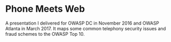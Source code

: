 # Phone Meets Web
A presentation I delivered for OWASP DC in November 2016 and OWASP Atlanta in March 2017. It maps some common telephony security issues and fraud schemes to the OWASP Top 10.
